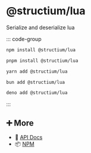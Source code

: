 # @structium/lua

Serialize and deserialize lua

::: code-group

```bash [npm]
npm install @structium/lua
```

```bash [pnpm]
pnpm install @structium/lua
```

```bash [yarn]
yarn add @structium/lua
```

```bash [bun]
bun add @structium/lua
```

```bash [deno]
deno add @structium/lua
```

:::

## ➕ More

- 📖 [API Docs](api.md)
- 📦 [NPM](https://www.npmjs.com/package/@structium/lua)
